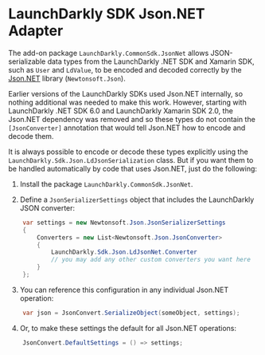 # LaunchDarkly SDK Json.NET Adapter

The add-on package `LaunchDarkly.CommonSdk.JsonNet` allows JSON-serializable data types from the LaunchDarkly .NET SDK and Xamarin SDK, such as `User` and `LdValue`, to be encoded and decoded correctly by the [Json.NET](https://www.newtonsoft.com/json) library (`Newtonsoft.Json`).

Earlier versions of the LaunchDarkly SDKs used Json.NET internally, so nothing additional was needed to make this work. However, starting with LaunchDarkly .NET SDK 6.0 and LaunchDarkly Xamarin SDK 2.0, the Json.NET dependency was removed and so these types do not contain the `[JsonConverter]` annotation that would tell Json.NET how to encode and decode them.

It is always possible to encode or decode these types explicitly using the `LaunchDarkly.Sdk.Json.LdJsonSerialization` class. But if you want them to be handled automatically by code that uses Json.NET, just do the following:

1. Install the package `LaunchDarkly.CommonSdk.JsonNet`.

2. Define a `JsonSerializerSettings` object that includes the LaunchDarkly JSON converter:

```csharp
    var settings = new Newtonsoft.Json.JsonSerializerSettings
    {
        Converters = new List<Newtonsoft.Json.JsonConverter>
        {
            LaunchDarkly.Sdk.Json.LdJsonNet.Converter
            // you may add any other custom converters you want here
        }
    };
```

3. You can reference this configuration in any individual Json.NET operation:

```csharp
    var json = JsonConvert.SerializeObject(someObject, settings);
```

4. Or, to make these settings the default for all Json.NET operations:

```csharp
    JsonConvert.DefaultSettings = () => settings;
```
